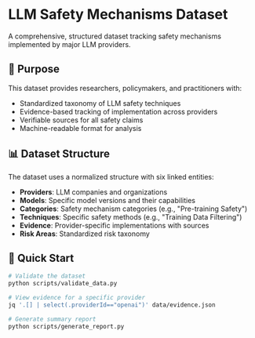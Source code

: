 # LLM Safety Mechanisms Dataset

A comprehensive, structured dataset tracking safety mechanisms implemented by major LLM providers.

## 🎯 Purpose

This dataset provides researchers, policymakers, and practitioners with:
- Standardized taxonomy of LLM safety techniques
- Evidence-based tracking of implementation across providers
- Verifiable sources for all safety claims
- Machine-readable format for analysis

## 📊 Dataset Structure

The dataset uses a normalized structure with six linked entities:
- **Providers**: LLM companies and organizations
- **Models**: Specific model versions and their capabilities
- **Categories**: Safety mechanism categories (e.g., "Pre-training Safety")
- **Techniques**: Specific safety methods (e.g., "Training Data Filtering")
- **Evidence**: Provider-specific implementations with sources
- **Risk Areas**: Standardized risk taxonomy

## 🚀 Quick Start

```bash
# Validate the dataset
python scripts/validate_data.py

# View evidence for a specific provider
jq '.[] | select(.providerId=="openai")' data/evidence.json

# Generate summary report
python scripts/generate_report.py